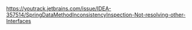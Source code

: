 https://youtrack.jetbrains.com/issue/IDEA-357514/SpringDataMethodInconsistencyInspection-Not-resolving-other-Interfaces
   
 